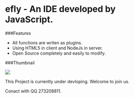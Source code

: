 efly - An IDE developed by JavaScript.
======

###Features

- All functions are writen as plugins.
- Using HTML5 in client and NodeJs in server.
- Open Source completely and easily to modify.

###Thumbnail

<img src="https://raw.github.com/xuld/efly/master/web/thumbnail.jpg">

This Project is currently under devloping. Welcome to join us.

Conact with QQ 273208811.

